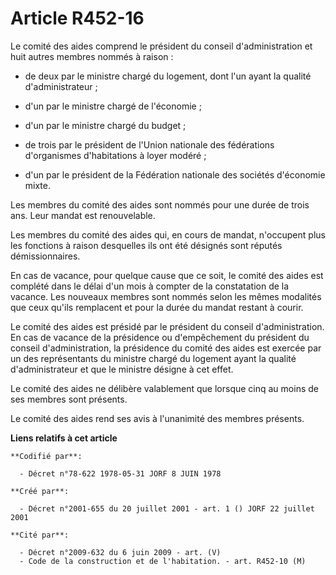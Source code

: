 # Article R452-16

Le comité des aides comprend le président du conseil d'administration et huit autres membres nommés à raison :

- de deux par le ministre chargé du logement, dont l'un ayant la qualité d'administrateur ;

- d'un par le ministre chargé de l'économie ;

- d'un par le ministre chargé du budget ;

- de trois par le président de l'Union nationale des fédérations d'organismes d'habitations à loyer modéré ;

- d'un par le président de la Fédération nationale des sociétés d'économie mixte.

Les membres du comité des aides sont nommés pour une durée de trois ans. Leur mandat est renouvelable.

Les membres du comité des aides qui, en cours de mandat, n'occupent plus les fonctions à raison desquelles ils ont été
désignés sont réputés démissionnaires.

En cas de vacance, pour quelque cause que ce soit, le comité des aides est complété dans le délai d'un mois à compter de la
constatation de la vacance. Les nouveaux membres sont nommés selon les mêmes modalités que ceux qu'ils remplacent et pour la
durée du mandat restant à courir.

Le comité des aides est présidé par le président du conseil d'administration. En cas de vacance de la présidence ou
d'empêchement du président du conseil d'administration, la présidence du comité des aides est exercée par un des
représentants du ministre chargé du logement ayant la qualité d'administrateur et que le ministre désigne à cet effet.

Le comité des aides ne délibère valablement que lorsque cinq au moins de ses membres sont présents.

Le comité des aides rend ses avis à l'unanimité des membres présents.

**Liens relatifs à cet article**

	**Codifié par**:

	  - Décret n°78-622 1978-05-31 JORF 8 JUIN 1978

	**Créé par**:

	  - Décret n°2001-655 du 20 juillet 2001 - art. 1 () JORF 22 juillet 2001

	**Cité par**:

	  - Décret n°2009-632 du 6 juin 2009 - art. (V)
	  - Code de la construction et de l'habitation. - art. R452-10 (M)
